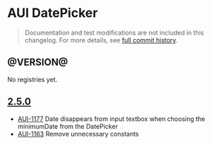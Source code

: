 # AUI DatePicker

> Documentation and test modifications are not included in this changelog. For more details, see [full commit history](https://github.com/liferay/alloy-ui/commits/master/src/aui-datepicker).

## @VERSION@

No registries yet.

## [2.5.0](https://github.com/liferay/alloy-ui/releases/tag/2.5.0)

* [AUI-1177](https://issues.liferay.com/browse/AUI-1163) Date disappears from input textbox when choosing the minimumDate from the DatePicker
* [AUI-1163](https://issues.liferay.com/browse/AUI-1163) Remove unnecessary constants
